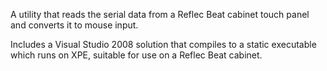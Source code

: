 A utility that reads the serial data from a Reflec Beat cabinet touch panel and converts it to mouse input.

Includes a Visual Studio 2008 solution that compiles to a static executable which runs on XPE, suitable for use on a Reflec Beat cabinet.